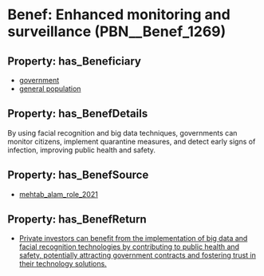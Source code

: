 # Benef: __Enhanced monitoring and surveillance__ (PBN__Benef_1269)

## Property: has_Beneficiary

* [government](../Stakeholder/PBN__Stakeholder_73)
* [general population](../Stakeholder/PBN__Stakeholder_9)

## Property: has_BenefDetails

By using facial recognition and big data techniques, governments can monitor citizens, implement quarantine measures, and detect early signs of infection, improving public health and safety.

## Property: has_BenefSource

* [mehtab_alam_role_2021](../Article/PBN__Article_267)

## Property: has_BenefReturn

* [Private investors can benefit from the implementation of big data and facial recognition technologies by contributing to public health and safety, potentially attracting government contracts and fostering trust in their technology solutions.](../BenefReturn/PBN__BenefReturn_1429)

